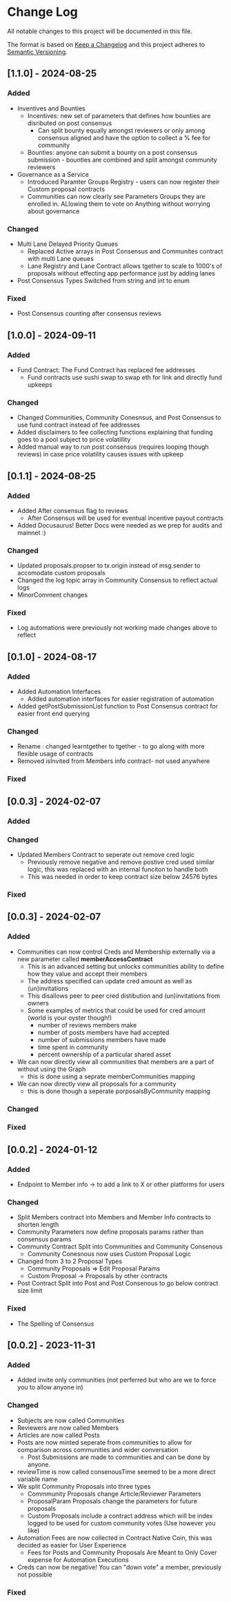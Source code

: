
# Change Log
All notable changes to this project will be documented in this file.
 
The format is based on [Keep a Changelog](http://keepachangelog.com/)
and this project adheres to [Semantic Versioning](http://semver.org/).

## [1.1.0] - 2024-08-25
 
### Added
- Inventives and Bounties 
    - Incentives: new set of parameters that defines how bounties are disributed on post consensus
        - Can split bounty equally amongst reviewers or only among consensus aligned and have the option to collect a % fee for community
    - Bounties: anyone can submit a bounty on a post consensus submission - bounties are combined and split amongst community reviewers
- Governance as a Service
    - Introduced Paramter Groups Registry - users can now register their Custom proposal contracts
    - Communities can now clearly see Parameters Groups they are enrolled in. ALlowing them to vote on Anything without worrying about governance
### Changed
- Multi Lane Delayed Priority Queues
    - Replaced Active arrays in Post Consensus and Communites contract with multi Lane queues
    - Lane Registry and Lane Contract allows tgether to scale to 1000's of proposals without effecting app performance just by adding lanes
- Post Consensus Types Switched from string and int to enum
### Fixed 
- Post Consensus counting after consensus reviews


## [1.0.0] - 2024-09-11
 
### Added
- Fund Contract: The Fund Contract has replaced fee addresses
    - Fund contracts use sushi swap to swap eth for link and directly fund upkeeps
### Changed
- Changed Communities, Community Conesnsus, and Post Consensus to use fund contract instead of fee addresses
- Added disclaimers to fee collecting functions explaining that funding goes to a pool subject to price volatillity 
- Added manual way to run post consensus (requires looping though reviews) in case price volatility causes issues with upkeep

## [0.1.1] - 2024-08-25
 
### Added
- Added After consensus flag to reviews
    - After Consensus will be used for eventual incentive payout contracts 
- Added Docusaurus! Better Docs were needed as we prep for audits and mainnet :)
### Changed
- Updated proposals.propser to tx.origin instead of msg.sender to accomodate custom proposals
- Changed the log topic array in Community Consensus to reflect actual logs
- MinorComment changes
### Fixed 
- Log automations were previously not working made changes above to reflect

## [0.1.0] - 2024-08-17
 
### Added
- Added Automation Interfaces
    - Added automation interfaces for easier registration of automation
- Added getPostSubmissionList function to Post Consensus contract for easier front end querying
### Changed
- Rename : changed learntgether to tgether - to go along with more flexible usage of contracts
- Removed isInvited from Members info contract- not used anywhere
### Fixed


## [0.0.3] - 2024-02-07
 
### Added
### Changed
- Updated Members Contract to seperate out remove cred logic
    - Previously remove negative and remove postive cred used similar logic, this was replaced with an internal funciton to handle both
    - This was needed in order to keep contract size below 24576 bytes
### Fixed


## [0.0.3] - 2024-02-07
 
### Added
- Communities can now control Creds and Membership externally via a new parameter called **memberAccessContract**
    - This is an advanced setting but unlocks communities ability to define how they value and accept their members
    - The address specified can update cred amount as well as (un)invitations
    - This disallows peer to peer cred distibution and (un)invitations from owners
    - Some examples of metrics that could be used for cred amount (world is your oyster though!)
        - number of reviews members make
        - number of posts members have had accepted
        - number of submissions members have made
        - time spent in community
        - percent ownership of a particular shared asset
- We can now directly view all communities that members are a part of without using the Graph
    - this is done using a seprate memberCommunities mapping
- We can now directly view all proposals for a community
    - this is done though a seperate porposalsByCommunity mapping
### Changed

### Fixed

## [0.0.2] - 2024-01-12
 
### Added
- Endpoint to Member info -> to add a link to X or other platforms for users
### Changed
- Split Members contract into Members and Member Info contracts to shorten length
- Community Parameters now define proposals params rather than consensus params
- Community Contract Split into Communities and Community Consenous
    - Community Conesnous now uses Custom Proposal Logic
- Changed from 3 to 2 Proposal Types 
    - Community Proposals => Edit Proposal Params
    - Custom Proposal -> Proposals by other contracts
- Post Contract Split into Post and Post Consenous to go below contract size limit
### Fixed
- The Spelling of Consensus


## [0.0.2] - 2023-11-31
 
### Added
- Added invite only communities (not perferred but who are we to force you to allow anyone in)
### Changed
- Subjects are now called Communities 
- Reviewers are now called Members
- Articles are now called Posts
- Posts are now minted seperate from communities to allow for comparison across communities and wider conversation
    - Post Submissions are made to communities and can be done by anyone. 
- reviewTime is now called consenousTime seemed to be a more direct variable name
- We split Community Proposals into three types
    - Commmunity Proposals change Article/Reviewer Parameters
    - ProposalParam Proposals change the parameters for future proposals
    - Custom Proposals include a contract address which will be index logged to be used for custom community votes (Use however you like)
- Automation Fees are now collected in Contract Native Coin, this was decided as easier for User Experience
    - Fees for Posts and Community Proposals Are Meant to Only Cover expense for Automation Executions
- Creds can now be negative! You can "down vote" a member, previously not possible
### Fixed
 